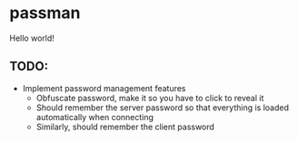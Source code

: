 # passman

Hello world!

## TODO:

* Implement password management features
    * Obfuscate password, make it so you have to click to reveal it
    * Should remember the server password so that everything is loaded automatically when connecting
    * Similarly, should remember the client password
